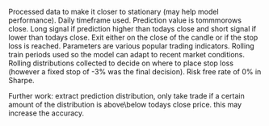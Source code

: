 Processed data to make it closer to stationary (may help model performance).
Daily timeframe used.
Prediction value is tommmorows close.
Long signal if prediction higher than todays close and short signal if lower than todays close.
Exit either on the close of the candle or if the stop loss is reached.
Parameters are various popular trading indicators.
Rolling train periods used so the model can adapt to recent market conditions.
Rolling distributions collected to decide on where to place stop loss (however a fixed stop of -3% was the final decision).
Risk free rate of 0% in Sharpe.

Further work: extract prediction distribution, only take trade if a certain amount of the distribution is above\below todays close price. this may increase the accuracy.
